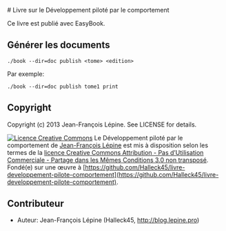 # Livre sur le Développement piloté par le comportement

Ce livre est publié avec EasyBook.

## Générer les documents

```./book --dir=doc publish <tome> <edition>```

Par exemple:

```./book --dir=doc publish tome1 print```

## Copyright

Copyright (c) 2013 Jean-François Lépine. See LICENSE for details.


[![Licence Creative Commons](http://i.creativecommons.org/l/by-nc-sa/3.0/88x31.png)](http://creativecommons.org/licenses/by-nc-sa/3.0/deed.fr)
<span xmlns:dct="http://purl.org/dc/terms/" property="dct:title">Le Développement piloté par le comportement</span> de [Jean-François Lépine](http://communiquez.lepine.pro) est mis à disposition selon les termes de la [licence Creative Commons Attribution - Pas d’Utilisation Commerciale - Partage dans les Mêmes Conditions 3.0 non transposé](http://creativecommons.org/licenses/by-nc-sa/3.0/deed.fr).
Fondé(e) sur une œuvre à [https://github.com/Halleck45/livre-developpement-pilote-comportement](https://github.com/Halleck45/livre-developpement-pilote-comportement).

##  Contributeur

+ Auteur: Jean-François Lépine (Halleck45, http://blog.lepine.pro)